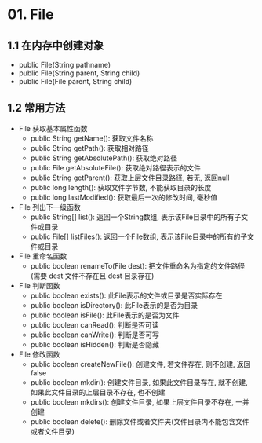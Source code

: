 # 01. File
## 1.1 在内存中创建对象
- public File(String pathname)
- public File(String parent, String child)
- public File(File parent, String child)

## 1.2 常用方法
- File 获取基本属性函数
  - public String getName(): 获取文件名称
  - public String getPath(): 获取相对路径
  - public String getAbsolutePath(): 获取绝对路径
  - public File getAbsoluteFile(): 获取绝对路径表示的文件
  - public String getParent(): 获取上层文件目录路径, 若无, 返回null
  - public long length(): 获取文件字节数, 不能获取目录的长度
  - public long lastModified(): 获取最后一次的修改时间, 毫秒值
- File 列出下一级函数
  - public String[] list(): 返回一个String数组, 表示该File目录中的所有子文件或目录
  - public File[] listFiles(): 返回一个File数组, 表示该File目录中的所有的子文件或目录
- File 重命名函数
  - public boolean renameTo(File dest): 把文件重命名为指定的文件路径 (需要 dest 文件不存在且 dest 目录存在)
- File 判断函数
  - public boolean exists(): 此File表示的文件或目录是否实际存在
  - public boolean isDirectory(): 此File表示的是否为目录
  - public boolean isFile(): 此File表示的是否为文件
  - public boolean canRead(): 判断是否可读
  - public boolean canWrite(): 判断是否可写
  - public boolean isHidden(): 判断是否隐藏
- File 修改函数
  - public boolean createNewFile(): 创建文件, 若文件存在, 则不创建, 返回false
  - public boolean mkdir(): 创建文件目录, 如果此文件目录存在, 就不创建, 如果此文件目录的上层目录不存在, 也不创建
  - public boolean mkdirs(): 创建文件目录, 如果上层文件目录不存在, 一并创建
  - public boolean delete(): 删除文件或者文件夹(文件目录内不能包含文件或者文件目录)
